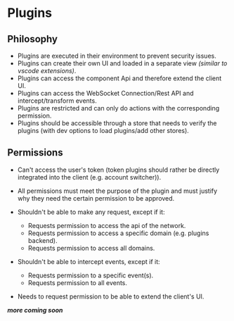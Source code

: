 # Plugins

## Philosophy

-   Plugins are executed in their environment to prevent security issues.
-   Plugins can create their own UI and loaded in a separate view _(similar to vscode extensions)_.
-   Plugins can access the component Api and therefore extend the client UI.
-   Plugins can access the WebSocket Connection/Rest API and intercept/transform events.
-   Plugins are restricted and can only do actions with the corresponding permission.
-   Plugins should be accessible through a store that needs to verify the plugins (with dev options to load plugins/add other stores).

## Permissions

-   Can't access the user's token (token plugins should rather be directly integrated into the client (e.g. account switcher)).
-   All permissions must meet the purpose of the plugin and must justify why they need the certain permission to be approved.
-   Shouldn't be able to make any request, except if it:

    -   Requests permission to access the api of the network.
    -   Requests permission to access a specific domain (e.g. plugins backend).
    -   Requests permission to access all domains.

-   Shouldn't be able to intercept events, except if it:

    -   Requests permission to a specific event(s).
    -   Requests permission to all events.

-   Needs to request permission to be able to extend the client's UI.

**_more coming soon_**

